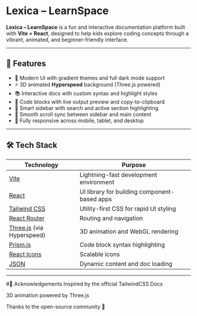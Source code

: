 # Lexica – LearnSpace

**Lexica – LearnSpace** is a fun and interactive documentation platform built with **Vite + React**, designed to help kids explore coding concepts through a vibrant, animated, and beginner-friendly interface.

---

## 🚀 Features

- 🎨 Modern UI with gradient themes and full dark mode support  
- ⚡ 3D animated **Hyperspeed** background (Three.js powered)  
- 📚 Interactive docs with custom syntax and highlight styles  
- 🔢 Code blocks with live output preview and copy-to-clipboard  
- 🧠 Smart sidebar with search and active section highlighting  
- 🔄 Smooth scroll sync between sidebar and main content  
- 📱 Fully responsive across mobile, tablet, and desktop  

---

## 🛠️ Tech Stack

| Technology            | Purpose                                           |
|-----------------------|---------------------------------------------------|
| [Vite](https://vitejs.dev/)             | Lightning-fast development environment         |
| [React](https://reactjs.org/)           | UI library for building component-based apps   |
| [Tailwind CSS](https://tailwindcss.com/) | Utility-first CSS for rapid UI styling         |
| [React Router](https://reactrouter.com/) | Routing and navigation                         |
| [Three.js](https://threejs.org/) (via Hyperspeed) | 3D animation and WebGL rendering     |
| [Prism.js](https://prismjs.com/)        | Code block syntax highlighting                 |
| [React Icons](https://react-icons.github.io/react-icons/) | Scalable icons                           |
| [JSON](https://www.json.org/json-en.html)            | Dynamic content and doc loading                |

---

#💌 Acknowledgements
Inspired by the official TailwindCSS Docs

3D animation powered by Three.js

Thanks to the open-source community 💖
